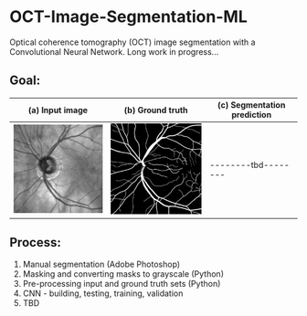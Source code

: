# OCT-Image-Segmentation-ML
Optical coherence tomography (OCT) image segmentation with a Convolutional Neural Network. Long work in progress...

## Goal:

(a) Input image | (b) Ground truth  | (c) Segmentation prediction
--------------- | ----------------- | ---------------------------------
![Input image](images/cSLO52-input.jpg) | ![Ground truth](images/cSLO52-groundtruth.jpg) | --------tbd--------


## Process: 

1. Manual segmentation (Adobe Photoshop)
2. Masking and converting masks to grayscale (Python)
3. Pre-processing input and ground truth sets (Python)
4. CNN - building, testing, training, validation
5. TBD
